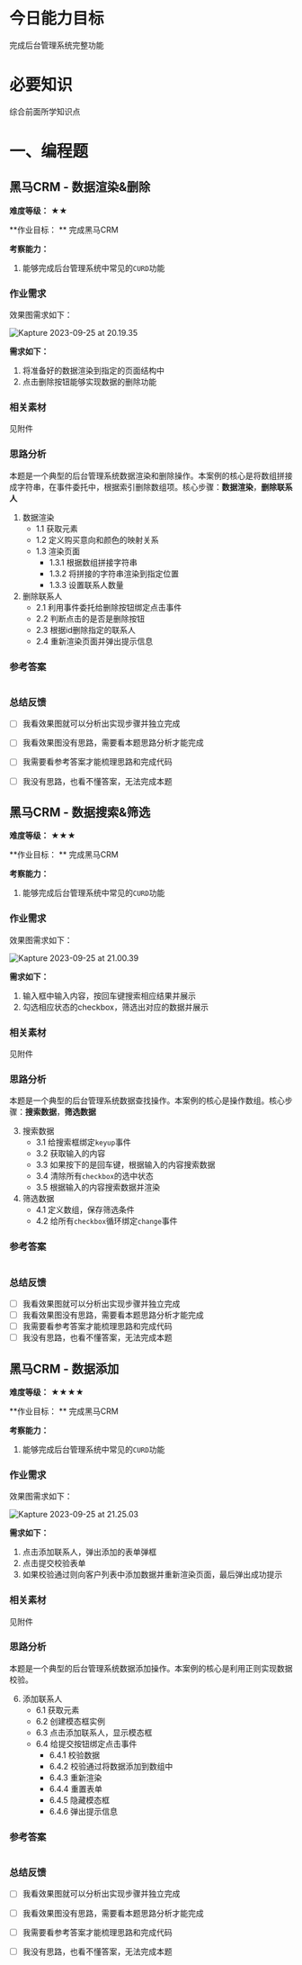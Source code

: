 # 今日能力目标

完成后台管理系统完整功能

# 必要知识

综合前面所学知识点

# 一、编程题

## 黑马CRM - 数据渲染&删除

**难度等级：**   ★★

**作业目标： ** 完成黑马CRM

**考察能力：**

1. 能够完成后台管理系统中常见的`CURD`功能

### 作业需求

效果图需求如下：

![Kapture 2023-09-25 at 20.19.35](assets/01.gif)

**需求如下：**

1. 将准备好的数据渲染到指定的页面结构中
2. 点击删除按钮能够实现数据的删除功能


### 相关素材

见附件

### 思路分析

本题是一个典型的后台管理系统数据渲染和删除操作。本案例的核心是将数组拼接成字符串，在事件委托中，根据索引删除数组项。核心步骤：**数据渲染**，**删除联系人**

1. 数据渲染
   * 1.1 获取元素
   * 1.2 定义购买意向和颜色的映射关系
   * 1.3 渲染页面
     * 1.3.1 根据数组拼接字符串
     * 1.3.2 将拼接的字符串渲染到指定位置
     * 1.3.3 设置联系人数量
2. 删除联系人
   * 2.1 利用事件委托给删除按钮绑定点击事件
   * 2.2 判断点击的是否是删除按钮
   * 2.3 根据id删除指定的联系人
   * 2.4 重新渲染页面并弹出提示信息


### 参考答案

```js

```

### 总结反馈

- [ ] 我看效果图就可以分析出实现步骤并独立完成
- [ ] 我看效果图没有思路，需要看本题思路分析才能完成
- [ ] 我需要看参考答案才能梳理思路和完成代码
- [ ] 我没有思路，也看不懂答案，无法完成本题



## 黑马CRM -  数据搜索&筛选

**难度等级：**   ★★★

**作业目标： ** 完成黑马CRM

**考察能力：**

1. 能够完成后台管理系统中常见的`CURD`功能

### 作业需求

效果图需求如下：

![Kapture 2023-09-25 at 21.00.39](assets/02.gif)

**需求如下：**

1. 输入框中输入内容，按回车键搜索相应结果并展示
2. 勾选相应状态的checkbox，筛选出对应的数据并展示


### 相关素材

见附件

### 思路分析

本题是一个典型的后台管理系统数据查找操作。本案例的核心是操作数组。核心步骤：**搜索数据**，**筛选数据**

3. 搜索数据
   * 3.1 给搜索框绑定`keyup`事件
   * 3.2 获取输入的内容
   * 3.3 如果按下的是回车键，根据输入的内容搜索数据
   * 3.4 清除所有`checkbox`的选中状态
   * 3.5 根据输入的内容搜索数据并渲染
4. 筛选数据
   * 4.1 定义数组，保存筛选条件
   * 4.2 给所有`checkbox`循环绑定`change`事件


### 参考答案

```js

```

### 总结反馈

- [ ] 我看效果图就可以分析出实现步骤并独立完成
- [ ] 我看效果图没有思路，需要看本题思路分析才能完成
- [ ] 我需要看参考答案才能梳理思路和完成代码
- [ ] 我没有思路，也看不懂答案，无法完成本题
## 黑马CRM - 数据添加

**难度等级：**   ★★★★

**作业目标： ** 完成黑马CRM

**考察能力：**

1. 能够完成后台管理系统中常见的`CURD`功能

### 作业需求

效果图需求如下：

![Kapture 2023-09-25 at 21.25.03](assets/03.gif)

**需求如下：**

1. 点击添加联系人，弹出添加的表单弹框
2. 点击提交校验表单
3. 如果校验通过则向客户列表中添加数据并重新渲染页面，最后弹出成功提示


### 相关素材

见附件

### 思路分析

本题是一个典型的后台管理系统数据添加操作。本案例的核心是利用正则实现数据校验。

6. 添加联系人
   * 6.1 获取元素
   * 6.2 创建模态框实例
   * 6.3 点击添加联系人，显示模态框
   * 6.4 给提交按钮绑定点击事件
     * 6.4.1 校验数据
     * 6.4.2 校验通过将数据添加到数组中
     * 6.4.3 重新渲染
     * 6.4.4 重置表单
     * 6.4.5 隐藏模态框
     * 6.4.6 弹出提示信息


### 参考答案

```js

```

### 总结反馈

- [ ] 我看效果图就可以分析出实现步骤并独立完成
- [ ] 我看效果图没有思路，需要看本题思路分析才能完成
- [ ] 我需要看参考答案才能梳理思路和完成代码
- [ ] 我没有思路，也看不懂答案，无法完成本题





   
